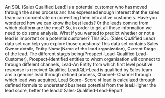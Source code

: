 An SQL (Sales Qualified Lead) is a potential customer who has moved through the sales process and has expressed enough interest that the sales team can concentrate on converting them into active customers.
Have you wondered how we can know the best leads? Or the leads coming from which platform are the most? So, in order to get all these information we need to do some analysis. What if you wanted to predict whether or not a lead is important or a potential customer? This SQL (Sales Qualified Lead) data set can help you explore those questions!
This data set contains Sales Owner details, Entity Name(Name of the lead organization), Current Stage of the lead. The different stages being(Prospect-Lead-Qualified Lead-Customer), Prospect-Identified entities to whom organisation will connect to through different channels, Lead-An Entity from which first level positive response is received:Qualified Lead(QL)-Lead is qualified by Sales team ans a genuine lead through defined process, Channel- Channel through which lead was acquired, Lead Score- Score of lead is calculated through defined formula to understand business potential from the lead.Higher the lead score, better the lead.# Sales-Qualified-Lead-Report
